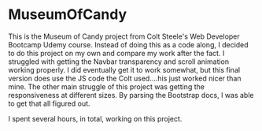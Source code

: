 # MuseumOfCandy

This is the Museum of Candy project from Colt Steele's Web Developer Bootcamp Udemy course. Instead of doing this as a code along, I decided to do this project on my own and compare my work after the fact. I struggled with getting the Navbar transparency and scroll animation working properly. I did eventually get it to work somewhat, but this final version does use the JS code the Colt used....his just worked nicer than mine. The other main struggle of this project was getting the responsiveness at different sizes. By parsing the Bootstrap docs, I was able to get that all figured out.

I spent several hours, in total, working on this project.
